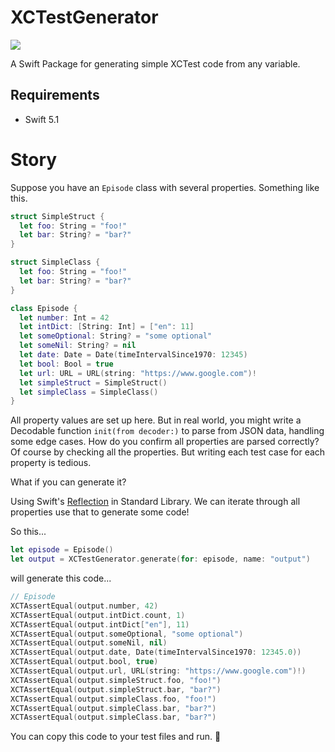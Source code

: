# XCTestGenerator

![](https://github.com/hlung/XCTestGenerator/workflows/Swift/badge.svg)

A Swift Package for generating simple XCTest code from any variable.

## Requirements

- Swift 5.1

# Story

Suppose you have an `Episode` class with several properties. Something like this.
```swift
struct SimpleStruct {
  let foo: String = "foo!"
  let bar: String? = "bar?"
}

struct SimpleClass {
  let foo: String = "foo!"
  let bar: String? = "bar?"
}

class Episode {
  let number: Int = 42
  let intDict: [String: Int] = ["en": 11]
  let someOptional: String? = "some optional"
  let someNil: String? = nil
  let date: Date = Date(timeIntervalSince1970: 12345)
  let bool: Bool = true
  let url: URL = URL(string: "https://www.google.com")!
  let simpleStruct = SimpleStruct()
  let simpleClass = SimpleClass()
}

```

All property values are set up here. But in real world, you might write a Decodable function `init(from decoder:)` to parse from JSON data, handling some edge cases. How do you confirm all properties are parsed correctly? Of course by checking all the properties. But writing each test case for each property is tedious.

What if you can generate it?

Using Swift's [Reflection](https://developer.apple.com/documentation/swift/mirror) in Standard Library. We can iterate through all properties use that to generate some code! 

So this...
```swift
let episode = Episode()
let output = XCTestGenerator.generate(for: episode, name: "output")
```

will generate this code...
```swift
// Episode
XCTAssertEqual(output.number, 42)
XCTAssertEqual(output.intDict.count, 1)
XCTAssertEqual(output.intDict["en"], 11)
XCTAssertEqual(output.someOptional, "some optional")
XCTAssertEqual(output.someNil, nil)
XCTAssertEqual(output.date, Date(timeIntervalSince1970: 12345.0))
XCTAssertEqual(output.bool, true)
XCTAssertEqual(output.url, URL(string: "https://www.google.com")!)
XCTAssertEqual(output.simpleStruct.foo, "foo!")
XCTAssertEqual(output.simpleStruct.bar, "bar?")
XCTAssertEqual(output.simpleClass.foo, "foo!")
XCTAssertEqual(output.simpleClass.bar, "bar?")
XCTAssertEqual(output.simpleClass.bar, "bar?")
```

You can copy this code to your test files and run. 🎉
